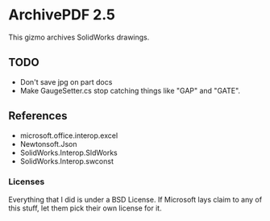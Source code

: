 # ArchivePDF 2.5

This gizmo archives SolidWorks drawings.

## TODO
- Don't save jpg on part docs
- Make GaugeSetter.cs stop catching things like "GAP" and "GATE".

## References 
- microsoft.office.interop.excel 
- Newtonsoft.Json 
- SolidWorks.Interop.SldWorks 
- SolidWorks.Interop.swconst

### Licenses 
Everything that I did is under a BSD License. If Microsoft lays
claim to any of this stuff, let them pick their own license for it.
